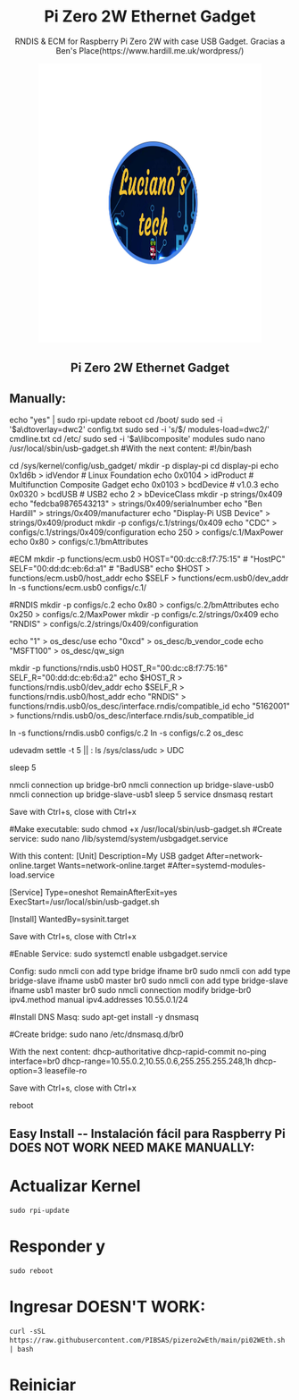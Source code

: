 # 


<h1 align="center"> Pi Zero 2W Ethernet Gadget</h1>
<p align="center">
RNDIS &amp; ECM for Raspberry Pi Zero 2W with case USB Gadget. Gracias a Ben's Place(https://www.hardill.me.uk/wordpress/)
</p>
<p align="center">
</p>
<p align="center">
<img src="https://raw.githubusercontent.com/PIBSAS/RetroPieBios/master/logov3.png" alt="Raspberry Pi Buenos Aires" width="400" height="500">
</p>

<h2 align="center"> Pi Zero 2W Ethernet Gadget</h2>

## Manually:
echo "yes" | sudo rpi-update
reboot
cd /boot/
sudo sed -i '$a\dtoverlay=dwc2' config.txt
sudo sed -i 's/$/ modules-load=dwc2/' cmdline.txt
cd /etc/
sudo sed -i '$a\libcomposite' modules
sudo nano /usr/local/sbin/usb-gadget.sh
#With the next content:
#!/bin/bash
 
cd /sys/kernel/config/usb_gadget/
mkdir -p display-pi
cd display-pi
echo 0x1d6b > idVendor # Linux Foundation
echo 0x0104 > idProduct # Multifunction Composite Gadget
echo 0x0103 > bcdDevice # v1.0.3
echo 0x0320 > bcdUSB # USB2
echo 2 > bDeviceClass
mkdir -p strings/0x409
echo "fedcba9876543213" > strings/0x409/serialnumber
echo "Ben Hardill" > strings/0x409/manufacturer
echo "Display-Pi USB Device" > strings/0x409/product
mkdir -p configs/c.1/strings/0x409
echo "CDC" > configs/c.1/strings/0x409/configuration
echo 250 > configs/c.1/MaxPower
echo 0x80 > configs/c.1/bmAttributes
 
#ECM
mkdir -p functions/ecm.usb0
HOST="00:dc:c8:f7:75:15" # "HostPC"
SELF="00:dd:dc:eb:6d:a1" # "BadUSB"
echo $HOST > functions/ecm.usb0/host_addr
echo $SELF > functions/ecm.usb0/dev_addr
ln -s functions/ecm.usb0 configs/c.1/
 
#RNDIS
mkdir -p configs/c.2
echo 0x80 > configs/c.2/bmAttributes
echo 0x250 > configs/c.2/MaxPower
mkdir -p configs/c.2/strings/0x409
echo "RNDIS" > configs/c.2/strings/0x409/configuration
 
echo "1" > os_desc/use
echo "0xcd" > os_desc/b_vendor_code
echo "MSFT100" > os_desc/qw_sign
 
mkdir -p functions/rndis.usb0
HOST_R="00:dc:c8:f7:75:16"
SELF_R="00:dd:dc:eb:6d:a2"
echo $HOST_R > functions/rndis.usb0/dev_addr
echo $SELF_R > functions/rndis.usb0/host_addr
echo "RNDIS" >   functions/rndis.usb0/os_desc/interface.rndis/compatible_id
echo "5162001" > functions/rndis.usb0/os_desc/interface.rndis/sub_compatible_id
 
ln -s functions/rndis.usb0 configs/c.2
ln -s configs/c.2 os_desc
 
udevadm settle -t 5 || :
ls /sys/class/udc > UDC
 
sleep 5
 
nmcli connection up bridge-br0
nmcli connection up bridge-slave-usb0
nmcli connection up bridge-slave-usb1
sleep 5
service dnsmasq restart

Save with Ctrl+s, close with Ctrl+x

#Make executable:
sudo chmod +x /usr/local/sbin/usb-gadget.sh
#Create service:
sudo nano /lib/systemd/system/usbgadget.service

With this content:
[Unit]
Description=My USB gadget
After=network-online.target
Wants=network-online.target
#After=systemd-modules-load.service
  
[Service]
Type=oneshot
RemainAfterExit=yes
ExecStart=/usr/local/sbin/usb-gadget.sh
  
[Install]
WantedBy=sysinit.target

Save with Ctrl+s, close with Ctrl+x

#Enable Service:
sudo systemctl enable usbgadget.service

Config:
sudo nmcli con add type bridge ifname br0
sudo nmcli con add type bridge-slave ifname usb0 master br0
sudo nmcli con add type bridge-slave ifname usb1 master br0
sudo nmcli connection modify bridge-br0 ipv4.method manual ipv4.addresses 10.55.0.1/24

#Install DNS Masq:
sudo apt-get install -y dnsmasq

#Create bridge:
sudo nano /etc/dnsmasq.d/br0

With the next content:
dhcp-authoritative
dhcp-rapid-commit
no-ping
interface=br0
dhcp-range=10.55.0.2,10.55.0.6,255.255.255.248,1h
dhcp-option=3
leasefile-ro

Save with Ctrl+s, close with Ctrl+x

reboot


## Easy Install -- Instalación fácil para Raspberry Pi DOES NOT WORK NEED MAKE MANUALLY:

# Actualizar Kernel
````
sudo rpi-update
````
# Responder y

````
sudo reboot
````
# Ingresar DOESN'T WORK:

````
curl -sSL https://raw.githubusercontent.com/PIBSAS/pizero2wEth/main/pi02WEth.sh | bash
````
# Reiniciar
